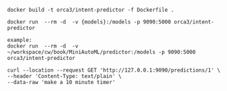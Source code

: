 ``` Build image and run predict container
docker build -t orca3/intent-predictor -f Dockerfile .

docker run  --rm -d  -v {models}:/models -p 9090:5000 orca3/intent-predictor

example:
docker run  --rm -d  -v ~/workspace/cw/book/MiniAutoML/predictor:/models -p 9090:5000 orca3/intent-predictor
```

``` Test query predictor container. predictions/{model_id}
curl --location --request GET 'http://127.0.0.1:9090/predictions/1' \
--header 'Content-Type: text/plain' \
--data-raw 'make a 10 minute timer'
```